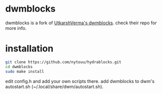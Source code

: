 # dwmblocks

dwmblocks is a fork of [UtkarshVerma's dwmblocks](https://github.com/UtkarshVerma/dwmblocks/).
check their repo for more info.

# installation
```sh
git clone https://github.com/nytouu/hydrablocks.git
cd dwmblocks
sudo make install
```

edit config.h and add your own scripts there.
add dwmblocks to dwm's autostart.sh (~/.local/share/dwm/autostart.sh).
